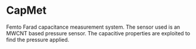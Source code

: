 # CapMet
Femto Farad capacitance measurement system. 
The sensor used is an MWCNT based pressure sensor. 
The capacitive properties are exploited to find the pressure applied. 
